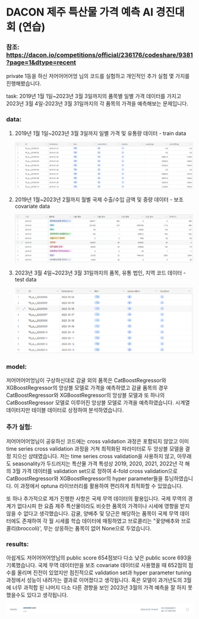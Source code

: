 # DACON 제주 특산물  가격 예측 AI 경진대회 (연습)

### 참조: https://dacon.io/competitions/official/236176/codeshare/9381?page=1&dtype=recent

private 1등을 하신 저어어어어엉 님의 코드를 실험하고 개인적인 추가 실험 몇 가지를 진행해봤습니다.

task: 2019년 1월 1일~2023년 3월 3일까지의 품목별 일별 가격 데이터를 가지고 2023년 3월 4일-2023년 3월 31일까지의 각 품목의 가격을 예측해보는 문제입니다.

### data:

1. 2019년 1월 1일~2023년 3월 3일까지 일별 가격 및 유통량 데이터 - train data
   
   ![train_data.png](https://github.com/wschung1113/jeju_specialty/blob/main/images/train_data.png)

2. 2019년 1월~2023년 2월까지 월별 국제 수출/수입 금액 및 중량 데이터 - 보조 covariate data

   ![international_trade.png](https://github.com/wschung1113/jeju_specialty/blob/main/images/international_trade.png)

3. 2023년 3월 4일~2023년 3월 31일까지의 품목, 유통 법인, 지역 코드 데이터 - test data

   ![test_data.png](https://github.com/wschung1113/jeju_specialty/blob/main/images/test_data.png)


### model:

저어어어어엉님이 구상하신대로 감귤 외의 품목은 CatBoostRegressor와 XGBoostRegressor의 앙상블 모델로 가격을 예측하였고 감귤 품목의 경우 CatBoostRegressor와 XGBoostRegressor의 앙상블 모델과 또 하나의 CatBoostRegressor 모델로 이루어진 앙상블 모델로 가격을 예측하였습니다. 시계열 데이터지만 테이블 데이터로 상정하여 분석하였습니다.

### 추가 실험:

저어어어어엉님이 공유하신 코드에는 cross validation 과정은 포함되지 않았고 이미 time series cross validation 과정을 거쳐 최적화된 파라미터로 두 앙상블 모델을 결정 지으신 상태였습니다. 저는 time series cross validation을 사용하지 않고, 아무래도 seasonality가 두드러지는 특산물 가격 특성상 2019, 2020, 2021, 2022년 각 해의 3월 가격 데이터를 validation set으로 정하여 4-fold cross validation으로 CatBoostRegressor와 XGBoostRegressor의 hyper parameter들을 튜닝하였습니다. 이 과정에서 optuna 라이브러리를 활용하여 편리하게 최적화할 수 있었습니다.

또 하나 추가적으로 제가 진행한 사항은 국제 무역 데이터의 활용입니다. 국제 무역의 경계가 없다시피 한 요즘 제주 특산물이라도 비슷한 품목의 가격이나 시세에 영향을 받지 않을 수 없다고 생각했습니다. 감귤, 양배추 및 당근은 해당하는 품목이 국제 무역 데이터에도 존재하여 각 월 시세를 학습 데이터에 매핑하였고 브로콜리는 "꽃양배추와 브로콜리(broccoli)', 무는 상응하는 품목이 없어 None으로 두었습니다.

### results:


아쉽게도 저어어어어엉님의 public score 654점보다 다소 낮은 public score 693을 기록했습니다. 국제 무역 데이터만을 보조 covariate 데이터로 사용했을 때 652점의 점수를 올리며 진전이 있었지만 점진적으로 validation set과 hyper parameter tuning 과정에서 성능이 내려가는 결과로 이어졌다고 생각됩니다. 혹은 모델이 과거년도의 3월에 너무 과적합 된 나머지 다소 다른 경향을 보인 2023년 3월의 가격 예측을 잘 하지 못했을수도 있다고 생각됩니다.

![submission.png](https://github.com/wschung1113/jeju_specialty/blob/main/images/submission.png)